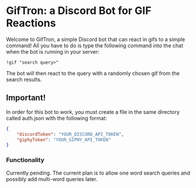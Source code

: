 # GifTron: a Discord Bot for GIF Reactions

Welcome to GifTron, a simple Discord bot that can react in gifs to a simple command! All you have to do is type the
following command into the chat when the bot is running in your server:

```
!gif "search query>"
```

The bot will then react to the query with a randomly chosen gif from the search results.

## Important!
In order for this bot to work, you must create a file in the same directory called auth.json with the following format:
```json
{
    "discordToken": "YOUR_DISCORD_API_TOKEN",
    "giphyToken": "YOUR_GIPHY_API_TOKEN"
}
```

### Functionality
Currently pending. The current plan is to allow one word search queries and possibly add multi-word queries later.